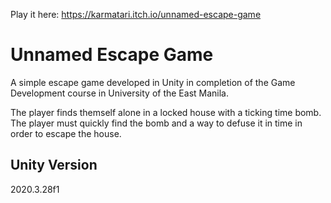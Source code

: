 Play it here: https://karmatari.itch.io/unnamed-escape-game

# Unnamed Escape Game
A simple escape game developed in Unity in completion of the Game Development course in University of the East Manila.

The player finds themself alone in a locked house with a ticking time bomb. The player must quickly find the bomb and a way to defuse it in time in order to escape the house.

## Unity Version
2020.3.28f1
